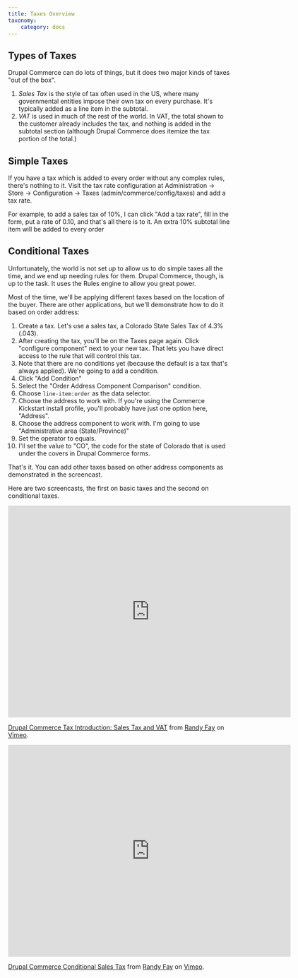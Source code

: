```yaml
---
title: Taxes Overview
taxonomy:
    category: docs
---
```


## Types of Taxes

<p>Drupal Commerce can do lots of things, but it does two major kinds of taxes "out of the box".</p>
<ol><li><em>Sales Tax</em> is the style of tax often used in the US, where many governmental entities impose their own tax on every purchase. It's typically added as a line item in the subtotal.</li>
<li><em>VAT</em> is used in much of the rest of the world. In VAT, the total shown to the customer already includes the tax, and nothing is added in the subtotal section (although Drupal Commerce does itemize the tax portion of the total.)</li>
</ol>

## Simple Taxes

<p>If you have a tax which is added to every order without any complex rules, there's nothing to it. Visit the tax rate configuration at Administration -&gt; Store -&gt; Configuration -&gt; Taxes (admin/commerce/config/taxes) and add a tax rate.</p>
<p>For example, to add a sales tax of 10%, I can click "Add a tax rate", fill in the form, put a rate of 0.10, and that's all there is to it. An extra 10% subtotal line item will be added to every order</p>

## Conditional Taxes

<p>Unfortunately, the world is not set up to allow us to do simple taxes all the time, and we end up needing rules for them. Drupal Commerce, though, is up to the task. It uses the Rules engine to allow you great power.</p>
<p>Most of the time, we'll be applying different taxes based on the location of the buyer. There are other applications, but we'll demonstrate how to do it based on order address:</p>
<ol><li>Create a tax. Let's use a sales tax, a Colorado State Sales Tax of 4.3% (.043). </li>
<li>After creating the tax, you'll be on the Taxes page again. Click "configure component" next to your new tax. That lets you have direct access to the rule that will control this tax.</li>
<li>Note that there are no conditions yet (because the default is a tax that's always applied). We're going to add a condition.</li>
<li>Click "Add Condition"</li>
<li>Select the "Order Address Component Comparison" condition.</li>
<li>Choose <code>line-item:order</code> as the data selector.</li>
<li>Choose the address to work with. If you're using the Commerce Kickstart install profile, you'll probably have just one option here, "Address".</li>
<li>Choose the address component to work with. I'm going to use "Administrative area (State/Province)"</li>
<li>Set the operator to equals.</li>
<li>I'll set the value to "CO", the code for the state of Colorado that is used under the covers in Drupal Commerce forms.</li>
</ol><p>That's it. You can add other taxes based on other address components as demonstrated in the screencast.</p>

Here are two screencasts, the first on basic taxes and the second on conditional taxes.

<iframe src="https://player.vimeo.com/video/22096163" width="640" height="480" frameborder="0"></iframe><p><a href="https://vimeo.com/22096163">Drupal Commerce Tax Introduction: Sales Tax and VAT</a> from <a href="https://vimeo.com/user5912539">Randy Fay</a> on <a href="https://vimeo.com">Vimeo</a>.</p>

<iframe src="https://player.vimeo.com/video/22323135" width="640" height="480" frameborder="0"></iframe><p><a href="https://vimeo.com/22323135">Drupal Commerce Conditional Sales Tax</a> from <a href="https://vimeo.com/user5912539">Randy Fay</a> on <a href="https://vimeo.com">Vimeo</a>.</p>
